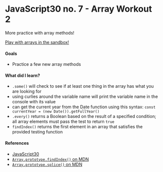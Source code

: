 # JavaScript30 no. 7 - Array Workout 2

More practice with array methods!

[Play with arrays in the sandbox!](https://replit.com/@nichelicorn/JavaScript30ArrayCardio2#index.js)

#### Goals
* Practice a few new array methods

#### What did I learn?
  * `.some()` will check to see if at least one thing in the array has what you are looking for
* using curlies around the variable name will print the variable name in the console with its value
* can get the current year from the Date function using this syntax: `const currentYear = (new Date()).getFullYear()`
* `.every()` returns a Boolean based on the result of a specified condition; all array elements must pass the test to return `true`
* `findIndex()` returns the first element in an array that satisfies the provided testing function

#### References
* [JavaScript30](https://javascript30.com/)
* [`Array.prototype.findIndex()` on MDN](https://developer.mozilla.org/en-US/docs/Web/JavaScript/Reference/Global_Objects/Array/findIndex)
* [`Array.prototype.splice()` on MDN](https://developer.mozilla.org/en-US/docs/Web/JavaScript/Reference/Global_Objects/Array/splice)
